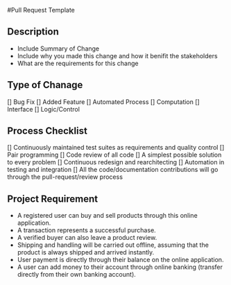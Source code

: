 #Pull Request Template

## Description
- Include Summary of Change
- Include why you made this change and how it benifit the stakeholders 
- What are the requirements for this change


## Type of Chanage
[] Bug Fix
[] Added Feature
[] Automated Process
[] Computation
[] Interface
[] Logic/Control

## Process Checklist
[] Continuously maintained test suites as requirements and quality control
[] Pair programming
[] Code review of all code
[] A simplest possible solution to every problem
[] Continuous redesign and rearchitecting
[] Automation in testing and integration
[] All the code/documentation contributions will go through the pull-request/review process

## Project Requirement
- A registered user can buy and sell products through this online application.
- A transaction represents a successful purchase.
- A verified buyer can also leave a product review.
- Shipping and handling will be carried out offline, assuming that the product is always shipped and arrived instantly.
- User payment is directly through their balance on the online application.
- A user can add money to their account through online banking (transfer directly from their own banking account).
